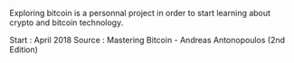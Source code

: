 Exploring bitcoin is a personnal project in order to start learning about crypto and bitcoin technology. 

Start : April 2018 
Source : Mastering Bitcoin - Andreas Antonopoulos (2nd Edition)

